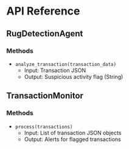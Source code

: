 # API Reference

## RugDetectionAgent
### Methods
- `analyze_transaction(transaction_data)`
  - Input: Transaction JSON
  - Output: Suspicious activity flag (String)

## TransactionMonitor
### Methods
- `process(transactions)`
  - Input: List of transaction JSON objects
  - Output: Alerts for flagged transactions
